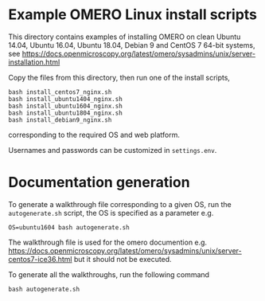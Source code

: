 Example OMERO Linux install scripts
===================================

This directory contains examples of installing OMERO on clean Ubuntu 14.04,
Ubuntu 16.04, Ubuntu 18.04, Debian 9 and CentOS 7 64-bit systems, see
https://docs.openmicroscopy.org/latest/omero/sysadmins/unix/server-installation.html

Copy the files from this directory, then run one of the install scripts,

	bash install_centos7_nginx.sh
	bash install_ubuntu1404_nginx.sh
	bash install_ubuntu1604_nginx.sh
	bash install_ubuntu1804_nginx.sh
	bash install_debian9_nginx.sh


corresponding to the required OS and web platform.

Usernames and passwords can be customized in `settings.env`.

Documentation generation
========================
To generate a walkthrough file corresponding to a given OS, run the
`autogenerate.sh` script, the OS is specified as a parameter e.g.
	
	OS=ubuntu1604 bash autogenerate.sh

The walkthrough file is used for the omero documention e.g.
https://docs.openmicroscopy.org/latest/omero/sysadmins/unix/server-centos7-ice36.html
but it should not be executed.

To generate all the walkthroughs, run the following command
	
	bash autogenerate.sh
